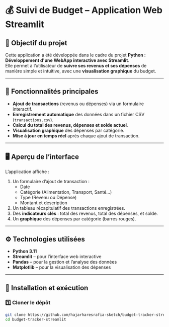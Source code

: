 # 💰 Suivi de Budget – Application Web Streamlit

## 🎯 Objectif du projet
Cette application a été développée dans le cadre du projet **Python : Développement d'une WebApp interactive avec Streamlit**.  
Elle permet à l’utilisateur de **suivre ses revenus et ses dépenses** de manière simple et intuitive, avec une **visualisation graphique** du budget.

---

## 🧠 Fonctionnalités principales

- **Ajout de transactions** (revenus ou dépenses) via un formulaire interactif.
- **Enregistrement automatique** des données dans un fichier CSV (`transactions.csv`).
- **Calcul du total des revenus, dépenses et solde actuel**.
- **Visualisation graphique** des dépenses par catégorie.
- **Mise à jour en temps réel** après chaque ajout de transaction.

---

## 🖥️ Aperçu de l’interface

L’application affiche :
1. Un formulaire d’ajout de transaction :
   - Date
   - Catégorie (Alimentation, Transport, Santé…)
   - Type (Revenu ou Dépense)
   - Montant et description
2. Un tableau récapitulatif des transactions enregistrées.
3. Des **indicateurs clés** : total des revenus, total des dépenses, et solde.
4. Un **graphique** des dépenses par catégorie (barres rouges).

---

## ⚙️ Technologies utilisées

- **Python 3.11**
- **Streamlit** – pour l’interface web interactive  
- **Pandas** – pour la gestion et l’analyse des données  
- **Matplotlib** – pour la visualisation des dépenses  

---

## 🚀 Installation et exécution

### 1️⃣ Cloner le dépôt
```bash
git clone https://github.com/hajarharesrafia-sketch/budget-tracker-streamlit.git
cd budget-tracker-streamlit
